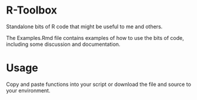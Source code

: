 # R-Toolbox
Standalone bits of R code that might be useful to me and others.

The Examples.Rmd file contains examples of how to use the bits of code, including some discussion and documentation.

# Usage
Copy and paste functions into your script or download the file and source to your environment.
